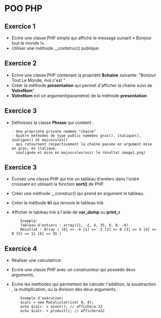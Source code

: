 # POO PHP

## Exercice 1
* Écrire une classe PHP simple qui affiche le message suivant « Bonjour tout le monde !».
* Utiliser une méthode __contstruc() publique.
 

## Exercice 2
* Ecrire une classe PHP contenant la propriété **$chaine** suivante: "Bonjour Tout Le Monde, moi c'est "
* Créer la méthode **presentation** qui permet d'afficher la chaine suivi de **VotreNom**".
* **VotreNom** est un argument(paramètre) de la méthode **presentation**.

## Exercice 3
* Définissez la classe **Phrase** qui contient :

      - Une propriété private nommée "chaine"
      - Quatre méthodes de type public nommées gras(), italique(), souligne() et majuscules()
        qui retournent respectivement la chaîne passée en argument mise en gras, en italique,
        soulignée et mise en majuscules(voir le résultat image1.png)

## Exercice 3
* Écrivez une classe PHP qui trie un tableau d'entiers dans l'ordre croissant en utilisant la fonction **sort()** de PHP.
* Créer une méthode __construc() qui prend en argument le tableau.
* Créer la méthode **tri** qui renvoie le tableau trié.
* Afficher le tableau trié à l'aide de **var_dump** ou **print_r**
        
          Exemple:
          Tableau d'entiers : array(11, -2, 4, 35, 0, 8, -9)
          Résultat : Array ( [0] => -9 [1] => -2 [2] => 0 [3] => 4 [4] => 8 [5] => 11 [6] => 35 )

## Exercice 4 
* Réaliser une calculatrice:
* Ecrire une classe PHP avec un constructeur qui possède deux arguments, 
* Écrire les méthodes qui permettent de calculer l'addition, la soustraction , la multiplication,  ou la division des deux arguments.
  
          Exemple d'exécution:
          $calc = new MaCalculatrice( 8, 4);
          echo $calc- > ajout(); // affichera 12
          echo $calc- > produit(); // affichera32
